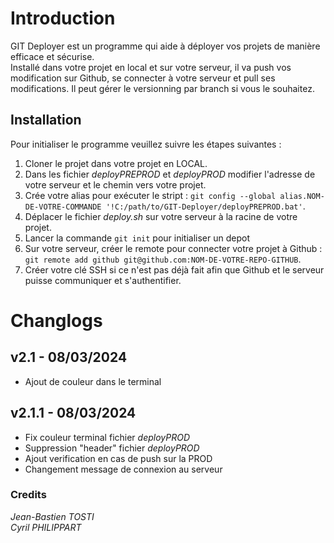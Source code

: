 # Introduction
GIT Deployer est un programme qui aide à déployer vos projets de manière efficace et sécurise.<br>
Installé dans votre projet en local et sur votre serveur, il va push vos modification sur Github, se connecter à votre serveur et pull ses modifications. Il peut gérer le versionning par branch si vous le souhaitez.


## Installation
Pour initialiser le programme veuillez suivre les étapes suivantes :

1. Cloner le projet dans votre projet en LOCAL.
2. Dans les fichier _deployPREPROD_ et _deployPROD_ modifier l'adresse de votre serveur et le chemin vers votre projet.
3. Crée votre alias pour exécuter le stript : `git config --global alias.NOM-DE-VOTRE-COMMANDE '!C:/path/to/GIT-Deployer/deployPREPROD.bat'`.
4. Déplacer le fichier _deploy.sh_ sur votre serveur à la racine de votre projet.
5. Lancer la commande `git init` pour initialiser un depot
6. Sur votre serveur, créer le remote pour connecter votre projet à Github : `git remote add github git@github.com:NOM-DE-VOTRE-REPO-GITHUB`.
7. Créer votre clé SSH si ce n'est pas déjà fait afin que Github et le serveur puisse communiquer et s'authentifier.

# Changlogs

## v2.1 - 08/03/2024
- Ajout de couleur dans le terminal

## v2.1.1 - 08/03/2024
- Fix couleur terminal fichier _deployPROD_
- Suppression "header" fichier _deployPROD_
- Ajout verification en cas de push sur la PROD
- Changement message de connexion au serveur

### Credits
_Jean-Bastien TOSTI_<br>
_Cyril PHILIPPART_
